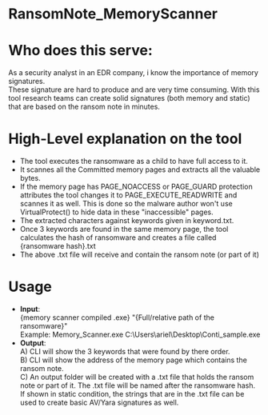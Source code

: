 # RansomNote_MemoryScanner


# Who does this serve:
As a security analyst in an EDR company, i know the importance of memory signatures.  
These signature are hard to produce and are very time consuming. With this tool research teams can create solid signatures (both memory and static) that are based on the ransom note in minutes.  
 

# High-Level explanation on the tool
 * The tool executes the ransomware as a child to have full access to it.
 * It scannes all the Committed memory pages and extracts all the valuable bytes.
 * If the memory page has PAGE_NOACCESS or PAGE_GUARD protection attributes the tool changes it to PAGE_EXECUTE_READWRITE and scannes it as well. This is done so the     malware author won't use VirtualProtect() to hide data in these "inaccessible" pages.
 * The extracted characters against keywords given in keyword.txt.
 * Once 3 keywords are found in the same memory page, the tool calculates the hash of ransomware and creates a file called {ransomware hash}.txt
 * The above .txt file will receive and contain the ransom note (or part of it)


# Usage
  * **Input**:  
    {memory scanner compiled .exe} "{Full/relative path of the ransomware}"  
    Example: Memory_Scanner.exe  C:\Users\ariel\Desktop\Conti_sample.exe  
  * **Output**:  
    A) CLI will show the 3 keywords that were found by there order.  
    B) CLI will show the address of the memory page which contains the ransom note.  
    C) An output folder will be created with a .txt file that holds the ransom note or part of it. The .txt file will be named after the ransomware hash.  
       If shown in static condition, the strings that are in the .txt file can be used to create basic AV/Yara signatures as well.

